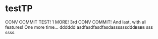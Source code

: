 # testTP

CONV COMMIT TEST!
1 MORE!
3rd CONV COMMIT!
And last, with all features!
One more time...
dddddd
asdfasdfasdfasdassssssdddвввв
sss
ssss
